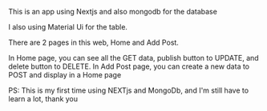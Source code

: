 This is an app using Nextjs and also mongodb for the database

I also using Material Ui for the table.

There are 2 pages in this web, Home and Add Post.

In Home page, you can see all the GET data, publish button to UPDATE, and delete button to DELETE.
In Add Post page, you can create a new data to POST and display in a Home page

PS: This is my first time using NEXTjs and MongoDb, and I'm still have to learn a lot, thank you
